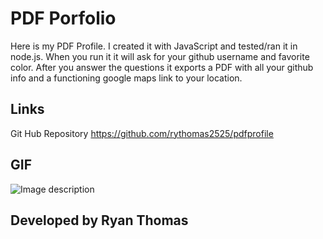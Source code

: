 # PDF Porfolio
Here is my PDF Profile. I created it with JavaScript and tested/ran it in node.js. When you run it it will ask for your github username and favorite color. After you answer the questions it exports a PDF with all your github info and a functioning google maps link to your location.
  

##  Links
Git Hub Repository
https://github.com/rythomas2525/pdfprofile




## GIF
![Image description](README.gif)

## Developed by Ryan Thomas
